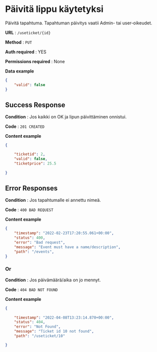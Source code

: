 # Päivitä lippu käytetyksi

Päivitä tapahtuma. Tapahtuman päivitys vaatii Admin- tai user-oikeudet.

**URL** : `/useticket/{id}`

**Method** : `PUT`

**Auth required** : YES

**Permissions required** : None

**Data example** 

```json
{
    "valid": false
}
```

## Success Response

**Condition** : Jos kaikki on OK ja lipun päivittäminen onnistui.

**Code** : `201 CREATED`

**Content example**

```json
{

    "ticketid": 2,
    "valid": false,
    "ticketprice": 25.5
    
}
```

## Error Responses

**Condition** : Jos tapahtumalle ei annettu nimeä.

**Code** : `400 BAD REQUEST`

**Content example**

```json
{
    "timestamp": "2022-02-23T17:20:55.061+00:00",
    "status": 400,
    "error": "Bad request",    
    "message": "Event must have a name/description",
    "path": "/events",
}
```
### Or

**Condition** : Jos päivämäärä/aika on jo mennyt.

**Code** : `404 BAD NOT FOUND`

**Content example**

```json
{
    
    "timestamp": "2022-04-08T13:23:14.870+00:00",
    "status": 404,
    "error": "Not Found",
    "message": "Ticket id 10 not found",
    "path": "/useticket/10"

}
```